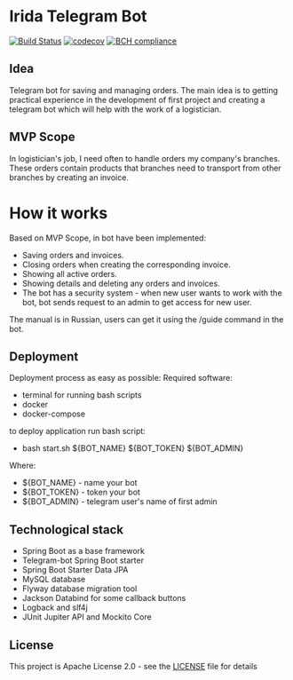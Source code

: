 # Irida Telegram Bot

[![Build Status](https://app.travis-ci.com/ShafranEugene/test-Irida-Travis.svg?token=ZDs73qE4zkUi15p39FoZ&branch=main)](https://app.travis-ci.com/ShafranEugene/test-Irida-Travis)
[![codecov](https://codecov.io/gh/ShafranEugene/irida-telegrambot/branch/main/graph/badge.svg?token=W99DJQY3LG)](https://codecov.io/gh/ShafranEugene/irida-telegrambot)
[![BCH compliance](https://bettercodehub.com/edge/badge/ShafranEugene/irida-telegrambot?branch=main)](https://bettercodehub.com/)

## Idea
Telegram bot for saving and managing orders.
The main idea is to getting practical experience in the development of first project and creating a telegram bot which will help with the work of a logistician.

## MVP Scope
In logistician's job, I need often to handle orders my company's branches. These orders contain products that branches need to transport from other branches by creating an invoice. 

# How it works
Based on MVP Scope, in bot have been implemented:
- Saving orders and invoices.
- Closing orders when creating the corresponding invoice.
- Showing all active orders.
- Showing details and deleting any orders and invoices.
- The bot has a security system - when new user wants to work with the bot, bot sends request to an admin to get access for new user.

The manual is in Russian, users can get it using the /guide command in the bot.

## Deployment
Deployment process as easy as possible:
Required software:
- terminal for running bash scripts
- docker
- docker-compose

to deploy application run bash script:

- bash start.sh ${BOT_NAME} ${BOT_TOKEN} ${BOT_ADMIN}

Where:
- ${BOT_NAME} - name your bot
- ${BOT_TOKEN} - token your bot
- ${BOT_ADMIN} - telegram user's name of first admin

## Technological stack
- Spring Boot as a base framework
- Telegram-bot Spring Boot starter
- Spring Boot Starter Data JPA
- MySQL database
- Flyway database migration tool
- Jackson Databind for some callback buttons
- Logback and slf4j
- JUnit Jupiter API and Mockito Core

## License
This project is Apache License 2.0 - see the [LICENSE](LICENSE) file for details
